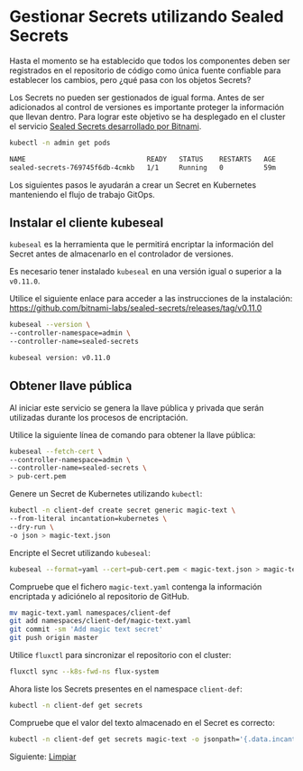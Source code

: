 # Gestionar Secrets utilizando Sealed Secrets

Hasta el momento se ha establecido que todos los componentes deben ser registrados en el repositorio de código como única fuente confiable para establecer los cambios, pero ¿qué pasa con los objetos Secrets?

Los Secrets no pueden ser gestionados de igual forma. Antes de ser adicionados al control de versiones es importante proteger la información que llevan dentro. Para lograr este objetivo se ha desplegado en el cluster el servicio [Sealed Secrets desarrollado por Bitnami](https://github.com/bitnami-labs/sealed-secrets).

```bash
kubectl -n admin get pods

NAME                              READY   STATUS    RESTARTS   AGE
sealed-secrets-769745f6db-4cmkb   1/1     Running   0          59m
```

Los siguientes pasos le ayudarán a crear un Secret en Kubernetes manteniendo el flujo de trabajo GitOps.

## Instalar el cliente kubeseal

`kubeseal` es la herramienta que le permitirá encriptar la información del Secret antes de almacenarlo en el controlador de versiones.

Es necesario tener instalado `kubeseal` en una versión igual o superior a la `v0.11.0`.

Utilice el siguiente enlace para acceder a las instrucciones de la instalación: <https://github.com/bitnami-labs/sealed-secrets/releases/tag/v0.11.0>

```bash
kubeseal --version \
--controller-namespace=admin \
--controller-name=sealed-secrets

kubeseal version: v0.11.0
```

## Obtener llave pública

Al iniciar este servicio se genera la llave pública y privada que serán utilizadas durante los procesos de encriptación.

Utilice la siguiente línea de comando para obtener la llave pública:

```bash
kubeseal --fetch-cert \
--controller-namespace=admin \
--controller-name=sealed-secrets \
> pub-cert.pem
```

Genere un Secret de Kubernetes utilizando `kubectl`:

```bash
kubectl -n client-def create secret generic magic-text \
--from-literal incantation=kubernetes \
--dry-run \
-o json > magic-text.json
```

Encripte el Secret utilizando `kubeseal`:

```bash
kubeseal --format=yaml --cert=pub-cert.pem < magic-text.json > magic-text.yaml
```

Compruebe que el fichero `magic-text.yaml` contenga la información encriptada y adiciónelo al repositorio de GitHub.

```bash
mv magic-text.yaml namespaces/client-def
git add namespaces/client-def/magic-text.yaml
git commit -sm 'Add magic text secret'
git push origin master
```

Utilice `fluxctl` para sincronizar el repositorio con el cluster:

```bash
fluxctl sync --k8s-fwd-ns flux-system
```

Ahora liste los Secrets presentes en el namespace `client-def`:

```bash
kubectl -n client-def get secrets
```

Compruebe que el valor del texto almacenado en el Secret es correcto:

```bash
kubectl -n client-def get secrets magic-text -o jsonpath='{.data.incantation}' | base64 --decode
```

Siguiente: [Limpiar](09-cleaning-up.md)
